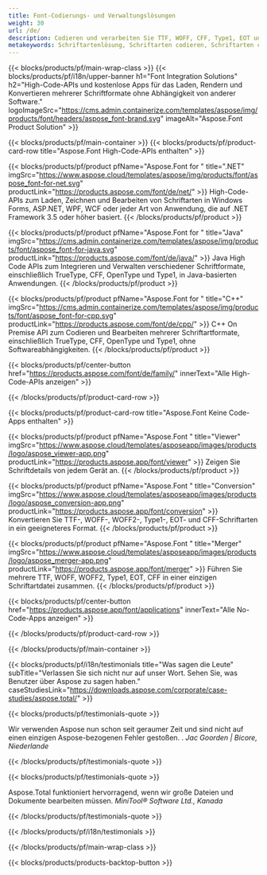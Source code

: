 ```yaml
---
title: Font-Codierungs- und Verwaltungslösungen
weight: 30
url: /de/
description: Codieren und verarbeiten Sie TTF, WOFF, CFF, Type1, EOT und andere Schriftarten mit den High Code Native APIs oder einer Reihe von plattformübergreifenden Anwendungen.
metakeywords: Schriftartenlösung, Schriftarten codieren, Schriftarten codieren, APIs zum Arbeiten mit Schriftarten
---
```


{{< blocks/products/pf/main-wrap-class >}}
{{< blocks/products/pf/i18n/upper-banner h1="Font Integration Solutions" h2="High-Code-APIs und kostenlose Apps für das Laden, Rendern und Konvertieren mehrerer Schriftformate ohne Abhängigkeit von anderer Software." logoImageSrc="https://cms.admin.containerize.com/templates/aspose/img/products/font/headers/aspose_font-brand.svg" imageAlt="Aspose.Font Product Solution" >}}

{{< blocks/products/pf/main-container >}}
{{< blocks/products/pf/product-card-row title="Aspose.Font High-Code-APIs enthalten" >}}

{{< blocks/products/pf/product pfName="Aspose.Font for " title=".NET" imgSrc="https://www.aspose.cloud/templates/aspose/img/products/font/aspose_font-for-net.svg" productLink="https://products.aspose.com/font/de/net/" >}}
High-Code-APIs zum Laden, Zeichnen und Bearbeiten von Schriftarten in Windows Forms, ASP.NET, WPF, WCF oder jeder Art von Anwendung, die auf .NET Framework 3.5 oder höher basiert.
{{< /blocks/products/pf/product >}}

{{< blocks/products/pf/product pfName="Aspose.Font for " title="Java" imgSrc="https://cms.admin.containerize.com/templates/aspose/img/products/font/aspose_font-for-java.svg" productLink="https://products.aspose.com/font/de/java/" >}}
Java High Code APIs zum Integrieren und Verwalten verschiedener Schriftformate, einschließlich TrueType, CFF, OpenType und Type1, in Java-basierten Anwendungen.
{{< /blocks/products/pf/product >}}

{{< blocks/products/pf/product pfName="Aspose.Font for " title="C++" imgSrc="https://cms.admin.containerize.com/templates/aspose/img/products/font/aspose_font-for-cpp.svg" productLink="https://products.aspose.com/font/de/cpp/" >}}
C++ On Premise API zum Codieren und Bearbeiten mehrerer Schriftartformate, einschließlich TrueType, CFF, OpenType und Type1, ohne Softwareabhängigkeiten.
{{< /blocks/products/pf/product >}}

{{< blocks/products/pf/center-button href="https://products.aspose.com/font/de/family/" innerText="Alle High-Code-APIs anzeigen" >}}

{{< /blocks/products/pf/product-card-row >}}

{{< blocks/products/pf/product-card-row title="Aspose.Font Keine Code-Apps enthalten" >}}

{{< blocks/products/pf/product pfName="Aspose.Font " title="Viewer" imgSrc="https://www.aspose.cloud/templates/asposeapp/images/products/logo/aspose_viewer-app.png" productLink="https://products.aspose.app/font/viewer" >}}
Zeigen Sie Schriftdetails von jedem Gerät an.
{{< /blocks/products/pf/product >}}

{{< blocks/products/pf/product pfName="Aspose.Font " title="Conversion" imgSrc="https://www.aspose.cloud/templates/asposeapp/images/products/logo/aspose_conversion-app.png" productLink="https://products.aspose.app/font/conversion" >}}
Konvertieren Sie TTF-, WOFF-, WOFF2-, Type1-, EOT- und CFF-Schriftarten in ein geeigneteres Format.
{{< /blocks/products/pf/product >}}

{{< blocks/products/pf/product pfName="Aspose.Font " title="Merger" imgSrc="https://www.aspose.cloud/templates/asposeapp/images/products/logo/aspose_merger-app.png" productLink="https://products.aspose.app/font/merger" >}}
Führen Sie mehrere TTF, WOFF, WOFF2, Type1, EOT, CFF in einer einzigen Schriftartdatei zusammen.
{{< /blocks/products/pf/product >}}


{{< blocks/products/pf/center-button href="https://products.aspose.app/font/applications" innerText="Alle No-Code-Apps anzeigen" >}}

{{< /blocks/products/pf/product-card-row >}}

{{< /blocks/products/pf/main-container >}}

{{< blocks/products/pf/i18n/testimonials title="Was sagen die Leute" subTitle="Verlassen Sie sich nicht nur auf unser Wort. Sehen Sie, was Benutzer über Aspose zu sagen haben." caseStudiesLink="https://downloads.aspose.com/corporate/case-studies/aspose.total/" >}}

{{< blocks/products/pf/testimonials-quote >}}
<p class="first">
 Wir verwenden Aspose nun schon seit geraumer Zeit und sind nicht auf einen einzigen Aspose-bezogenen Fehler gestoßen. .
 <em>
  Jac Goorden | Bicore, Niederlande
 </em>
</p>

{{< /blocks/products/pf/testimonials-quote >}}

{{< blocks/products/pf/testimonials-quote >}}
<p class="second">
 Aspose.Total funktioniert hervorragend, wenn wir große Dateien und Dokumente bearbeiten müssen.
 <em>
  MiniTool® Software Ltd., Kanada
 </em>
</p>

{{< /blocks/products/pf/testimonials-quote >}}

{{< /blocks/products/pf/i18n/testimonials >}}

{{< /blocks/products/pf/main-wrap-class >}}

{{< blocks/products/products-backtop-button >}}